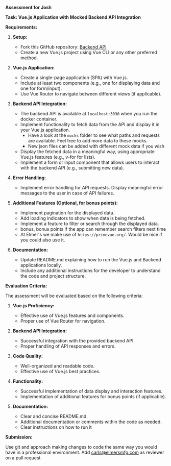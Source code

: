 **Assessment for Josh**

**Task: Vue.js Application with Mocked Backend API Integration**

**Requirements:**

1. **Setup:**
    - Fork this GitHub repository: [Backend API](https://github.com/carlsteenkamp/probable-octo-chainsaw.git)
    - Create a new Vue.js project using Vue CLI or any other preferred method.

2. **Vue.js Application:**
    - Create a single-page application (SPA) with Vue.js.
    - Include at least two components (e.g., one for displaying data and one for form/input).
    - Use Vue Router to navigate between different views (if applicable).

3. **Backend API Integration:**
    - The backend API is available at `localhost:3030` when you run the docker container.
    - Implement functionality to fetch data from the API and display it in your Vue.js application. 
      - Have a look at the `mocks` folder to see what paths and requests are available. Feel free to add more data to these mocks.
      - New json files can be added with different mock data if you wish
    - Display the fetched data in a meaningful way, using appropriate Vue.js features (e.g., v-for for lists).
    - Implement a form or input component that allows users to interact with the backend API (e.g., submitting new data).

4. **Error Handling:**
    - Implement error handling for API requests. Display meaningful error messages to the user in case of API failures.

5. **Additional Features (Optional, for bonus points):**
    - Implement pagination for the displayed data.
    - Add loading indicators to show when data is being fetched.
    - Implement a feature to filter or search through the displayed data.
    - bonus, bonus points if the app can remember search filters next time
    - At Elmer's we make use of `https://primevue.org/`. Would be nice if you could also use it.

6. **Documentation:**
    - Update README.md explaining how to run the Vue.js and Backend applications locally.
    - Include any additional instructions for the developer to understand the code and project structure.

**Evaluation Criteria:**

The assessment will be evaluated based on the following criteria:

1. **Vue.js Proficiency:**
    - Effective use of Vue.js features and components.
    - Proper use of Vue Router for navigation.

2. **Backend API Integration:**
    - Successful integration with the provided backend API.
    - Proper handling of API responses and errors.

3. **Code Quality:**
    - Well-organized and readable code.
    - Effective use of Vue.js best practices.

4. **Functionality:**
    - Successful implementation of data display and interaction features.
    - Implementation of additional features for bonus points (if applicable).

5. **Documentation:**
    - Clear and concise README.md.
    - Additional documentation or comments within the code as needed.
    - Clear instructions on how to run it

**Submission:**

Use git and approach making changes to code the same way you would have in a professional environment. 
Add carls@elmersmfg.com as reviewer on a pull request